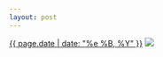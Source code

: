 ```yaml
---
layout: post
---
```


<p>
  <time><a href="/187">{{ page.date | date: "%e %B, %Y" }}</a></time>
  <a href="/187"><img src="{{ site.assets_url }}/187.jpg"/></a>
</p>
